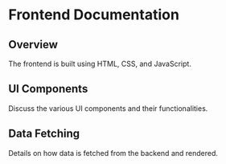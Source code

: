 
# Frontend Documentation

## Overview

The frontend is built using HTML, CSS, and JavaScript.

## UI Components

Discuss the various UI components and their functionalities.

## Data Fetching

Details on how data is fetched from the backend and rendered.

